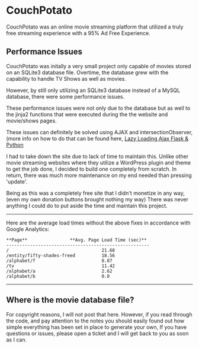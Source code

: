 # CouchPotato
CouchPotato was an online movie streaming platform that utilized a truly free streaming experience with a 95% Ad Free Experience.

## Performance Issues
CouchPotato was initally a very small project only capable of movies stored on an SQLite3 database file. Overtime, the database 
grew with the capability to handle TV Shows as well as movies. 

However, by still only utilizing an SQLite3 database instead of a MySQL database, there were some performance issues.

These performance issues were not only due to the database but as well to the jinja2 functions that were executed during the 
the website and movie/shows pages.

These issues can definitely be solved using AJAX and intersectionObserver, (more info on how to do that can be found here,
[Lazy Loading Ajax Flask & Python](https://pythonise.com/articles/infinite-lazy-loading)

I had to take down the site due to lack of time to maintain this. Unlike other movie streaming websites where they utilize a WordPress 
plugin and theme to get the job done, I decided to build one completely from scratch. In return, there was much more maintenance on 
my end needed than pressing 'update'.

Being as this was a completely free site that I didn't monetize in any way, (even my own donation buttons brought nothing my way)
There was never anything I could do to put aside the time and maintain this project.

****
Here are the average load times without the above fixes in accordance with Google Analytics: 
```
**Page**                **Avg. Page Load Time (sec)**  
------------------------------------------------------
/                                   21.68  
/entity/fifty-shades-freed          18.56  
/alphabet/f                         8.87  
/tv                                 11.42  
/alphabet/a                         2.62  
/alphabet/b                         0.0  
```
****  

## Where is the movie database file?
For copyright reasons, I will not post that here. However, if you read through the code, and pay attention to the notes you should easily found out how simple everything has been set in place to generate your own, If you have questions or issues, please open a ticket and I will get back to you as soon as I can.
